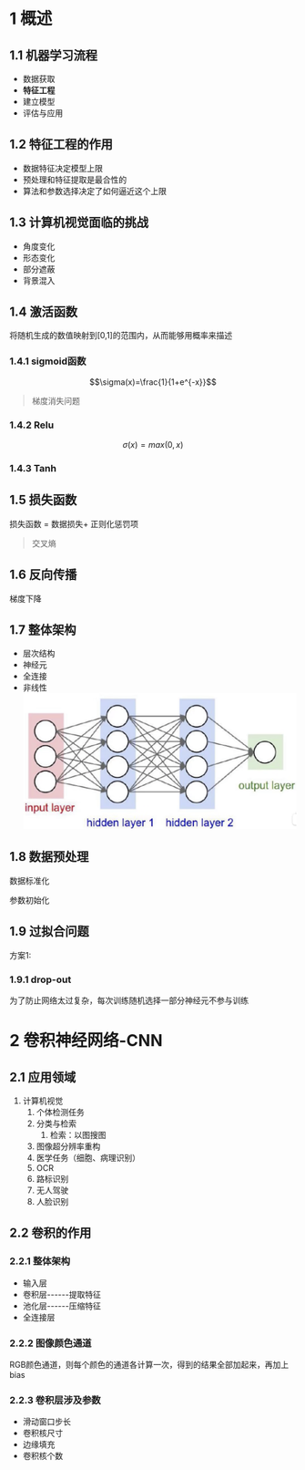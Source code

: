 # 1 概述
## 1.1 机器学习流程
- 数据获取
- **特征工程**
- 建立模型
- 评估与应用


## 1.2 特征工程的作用
- 数据特征决定模型上限
- 预处理和特征提取是最合性的
- 算法和参数选择决定了如何逼近这个上限

## 1.3 计算机视觉面临的挑战
- 角度变化
- 形态变化
- 部分遮蔽
- 背景混入

## 1.4 激活函数
将随机生成的数值映射到[0,1]的范围内，从而能够用概率来描述


### 1.4.1 sigmoid函数

$$\sigma(x)=\frac{1}{1+e^{-x}}$$
> 梯度消失问题
### 1.4.2 Relu

$$\sigma(x)=max(0,x)$$
### 1.4.3 Tanh

## 1.5 损失函数

损失函数 = 数据损失+ 正则化惩罚项



> 交叉熵


## 1.6 反向传播

梯度下降

## 1.7 整体架构
- 层次结构
- 神经元
- 全连接
- 非线性
![](深度学习.assets/image-20220709183902510.png)

## 1.8 数据预处理

数据标准化

参数初始化

## 1.9 过拟合问题

方案1: 
### 1.9.1 drop-out
为了防止网络太过复杂，每次训练随机选择一部分神经元不参与训练


# 2 卷积神经网络-CNN
## 2.1 应用领域
1. 计算机视觉
	1. 个体检测任务
	2. 分类与检索
		1. 检索：以图搜图
	3. 图像超分辨率重构
	4. 医学任务（细胞、病理识别）
	5. OCR
	6. 路标识别
	7. 无人驾驶
	8. 人脸识别

## 2.2 卷积的作用

### 2.2.1 整体架构
- 输入层
- 卷积层------提取特征
- 池化层------压缩特征
- 全连接层



### 2.2.2 图像颜色通道
RGB颜色通道，则每个颜色的通道各计算一次，得到的结果全部加起来，再加上bias

### 2.2.3 卷积层涉及参数
- 滑动窗口步长
- 卷积核尺寸
- 边缘填充
- 卷积核个数



